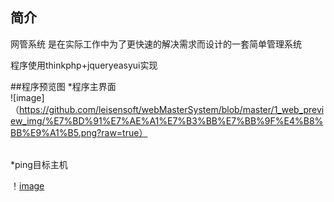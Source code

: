 ﻿## 简介

网管系统 是在实际工作中为了更快速的解决需求而设计的一套简单管理系统 <br/>

程序使用thinkphp+jqueryeasyui实现

##程序预览图 *程序主界面 <br/>
![image]（https://github.com/leisensoft/webMasterSystem/blob/master/1_web_preview_img/%E7%BD%91%E7%AE%A1%E7%B3%BB%E7%BB%9F%E4%B8%BB%E9%A1%B5.png?raw=true） 

<br/>*ping目标主机 <br/>

！[image](https://github.com/leisensoft/webMasterSystem/blob/master/1_web_preview_img/%E7%BD%91%E7%AE%A1%E7%B3%BB%E7%BB%9Fping%E7%9B%AE%E6%A0%87%E4%B8%BB%E6%9C%BA.png?raw=true)
